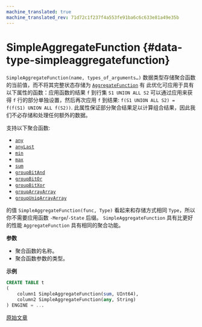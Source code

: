 ```yaml
---
machine_translated: true
machine_translated_rev: 71d72c1f237f4a553fe91ba6c6c633e81a49e35b
---
```


# SimpleAggregateFunction {#data-type-simpleaggregatefunction}

`SimpleAggregateFunction(name, types_of_arguments…)` 数据类型存储聚合函数的当前值，而不将其完整状态存储为 [`AggregateFunction`](../../sql-reference/data-types/aggregatefunction.md) 有 此优化可应用于具有以下属性的函数：应用函数的结果 `f` 到行集 `S1 UNION ALL S2` 可以通过应用来获得 `f` 行的部分单独设置，然后再次应用 `f` 到结果: `f(S1 UNION ALL S2) = f(f(S1) UNION ALL f(S2))`. 此属性保证部分聚合结果足以计算组合结果，因此我们不必存储和处理任何额外的数据。

支持以下聚合函数:

-   [`any`](../../sql-reference/aggregate-functions/reference.md#agg_function-any)
-   [`anyLast`](../../sql-reference/aggregate-functions/reference.md#anylastx)
-   [`min`](../../sql-reference/aggregate-functions/reference.md#agg_function-min)
-   [`max`](../../sql-reference/aggregate-functions/reference.md#agg_function-max)
-   [`sum`](../../sql-reference/aggregate-functions/reference.md#agg_function-sum)
-   [`groupBitAnd`](../../sql-reference/aggregate-functions/reference.md#groupbitand)
-   [`groupBitOr`](../../sql-reference/aggregate-functions/reference.md#groupbitor)
-   [`groupBitXor`](../../sql-reference/aggregate-functions/reference.md#groupbitxor)
-   [`groupArrayArray`](../../sql-reference/aggregate-functions/reference.md#agg_function-grouparray)
-   [`groupUniqArrayArray`](../../sql-reference/aggregate-functions/reference.md#groupuniqarrayx-groupuniqarraymax-sizex)

的值 `SimpleAggregateFunction(func, Type)` 看起来和存储方式相同 `Type`，所以你不需要应用函数 `-Merge`/`-State` 后缀。 `SimpleAggregateFunction` 具有比更好的性能 `AggregateFunction` 具有相同的聚合功能。

**参数**

-   聚合函数的名称。
-   聚合函数参数的类型。

**示例**

``` sql
CREATE TABLE t
(
    column1 SimpleAggregateFunction(sum, UInt64),
    column2 SimpleAggregateFunction(any, String)
) ENGINE = ...
```

[原始文章](https://clickhouse.tech/docs/en/data_types/simpleaggregatefunction/) <!--hide-->
